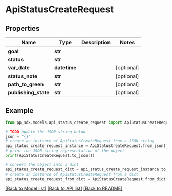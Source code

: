 # ApiStatusCreateRequest


## Properties

Name | Type | Description | Notes
------------ | ------------- | ------------- | -------------
**goal** | **str** |  | 
**status** | **str** |  | 
**var_date** | **datetime** |  | [optional] 
**status_note** | **str** |  | [optional] 
**path_to_green** | **str** |  | [optional] 
**publishing_state** | **str** |  | [optional] 

## Example

```python
from pp_sdk.models.api_status_create_request import ApiStatusCreateRequest

# TODO update the JSON string below
json = "{}"
# create an instance of ApiStatusCreateRequest from a JSON string
api_status_create_request_instance = ApiStatusCreateRequest.from_json(json)
# print the JSON string representation of the object
print(ApiStatusCreateRequest.to_json())

# convert the object into a dict
api_status_create_request_dict = api_status_create_request_instance.to_dict()
# create an instance of ApiStatusCreateRequest from a dict
api_status_create_request_from_dict = ApiStatusCreateRequest.from_dict(api_status_create_request_dict)
```
[[Back to Model list]](../README.md#documentation-for-models) [[Back to API list]](../README.md#documentation-for-api-endpoints) [[Back to README]](../README.md)


